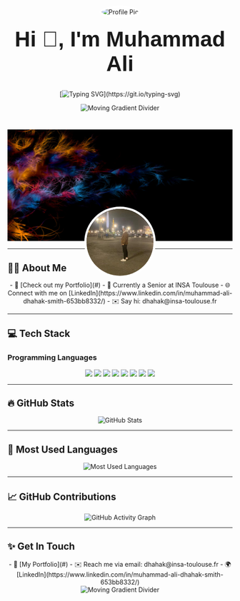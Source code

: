 <div align="center">
  <!-- Profile Pic -->
  <div style="position: relative;">
    <img alt="Profile Pic" src="me.png" style="width: 150px; border-radius: 50%; border: 5px solid white;">
    <h1 style="text-align: center; font-family: 'Arial', sans-serif; font-size: 48px; margin-top: 20px;">Hi 👋, I'm Muhammad Ali</h1>
  </div>

  <!-- Typing SVG -->
  [![Typing SVG](https://readme-typing-svg.demolab.com/?lines=Hi+there!;I'm+Muhammad+Ali;Welcome+to+my+GitHub!)](https://git.io/typing-svg)

  <!-- Moving Gradient Divider -->
  <div align="center">
    <img src="https://user-images.githubusercontent.com/73097560/115834477-dbab4500-a447-11eb-908a-139a6edaec5c.gif" alt="Moving Gradient Divider" style="width: 100%; height: 10px;">
  </div>

  <!-- Background with Profile Image in Front -->
  <div style="text-align: center; position: relative; margin-top: 40px;">
      <img style="width: 100%; height: 250px; object-fit: cover;" alt="Background" src="cover.jpg">
      <div
          style="width: 150px; height: 150px; position: absolute; border-radius: 50%; overflow: hidden; left: 50%; bottom: 0; transform: translate(-50%, 50%); border: 5px solid white;">
          <img alt="Profile Pic" src="me.jpg">
      </div>
  </div>
</div>

---

## 👨‍💻 **About Me**

<div align="center">
  - 📂 [Check out my Portfolio](#)  
  - 🌱 Currently a Senior at INSA Toulouse  
  - 🌐 Connect with me on [LinkedIn](https://www.linkedin.com/in/muhammad-ali-dhahak-smith-653bb8332/)  
  - ✉️ Say hi: dhahak@insa-toulouse.fr  
</div>

---

## 💻 **Tech Stack**

### Programming Languages
<p align="center">
  <img src="https://img.shields.io/badge/C-00599C?style=for-the-badge&logo=c&logoColor=white"/>
  <img src="https://img.shields.io/badge/C++-00599C?style=for-the-badge&logo=c%2B%2B&logoColor=white"/>
  <img src="https://img.shields.io/badge/OCaml-EC6813?style=for-the-badge&logo=ocaml&logoColor=white"/>
  <img src="https://img.shields.io/badge/Java-007396?style=for-the-badge&logo=java&logoColor=white"/>
  <img src="https://img.shields.io/badge/TypeScript-007ACC?style=for-the-badge&logo=typescript&logoColor=white"/>
  <img src="https://img.shields.io/badge/Python-14354C?style=for-the-badge&logo=python&logoColor=white"/>
  <img src="https://img.shields.io/badge/R-276DC3?style=for-the-badge&logo=r&logoColor=white"/>
  <img src="https://img.shields.io/badge/SQL-4479A1?style=for-the-badge&logo=sql&logoColor=white"/>
</p>

---

## 🔥 **GitHub Stats**

<p align="center">
  <img src="https://github-readme-stats.vercel.app/api?username=YourGitHubUsername&show_icons=true&theme=radical" alt="GitHub Stats" />
</p>

---

## 🌟 **Most Used Languages**

<p align="center">
  <img src="https://github-readme-stats.vercel.app/api/top-langs/?username=YourGitHubUsername&layout=compact&theme=radical&hide=javascript,html" alt="Most Used Languages"/>
</p>

---

## 📈 **GitHub Contributions**

<p align="center">
  <img src="https://activity-graph.herokuapp.com/graph?username=YourGitHubUsername&theme=react-dark" alt="GitHub Activity Graph" />
</p>

---

## ✨ **Get In Touch**

<div align="center">
  - 📂 [My Portfolio](#)  
  - ✉️ Reach me via email: dhahak@insa-toulouse.fr  
  - 🌍 [LinkedIn](https://www.linkedin.com/in/muhammad-ali-dhahak-smith-653bb8332/)  
</div>

<!-- Moving Gradient Divider -->
<div align="center">
  <img src="https://user-images.githubusercontent.com/73097560/115834477-dbab4500-a447-11eb-908a-139a6edaec5c.gif" alt="Moving Gradient Divider" style="width: 100%; height: 10px;">
</div>
